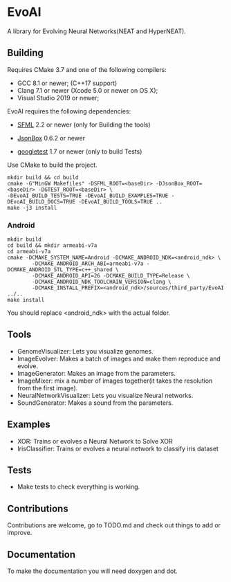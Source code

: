 # EvoAI #

A library for Evolving Neural Networks(NEAT and HyperNEAT).

## Building ##

Requires CMake 3.7 and one of the following compilers:

* GCC 8.1 or newer; (C++17 support)
* Clang 7.1 or newer (Xcode 5.0 or newer on OS X);
* Visual Studio 2019 or newer;

EvoAI requires the following dependencies:

* [SFML](http://sfml-dev.org) 2.2 or newer (only for Building the tools)

* [JsonBox](https://github.com/anhero/JsonBox) 0.6.2 or newer

* [googletest](https://github.com/google/googletest) 1.7 or newer (only to build Tests)

Use CMake to build the project.

```
mkdir build && cd build
cmake -G"MinGW Makefiles" -DSFML_ROOT=<baseDir> -DJsonBox_ROOT=<baseDir> -DGTEST_ROOT=<baseDir> \ 
-DEvoAI_BUILD_TESTS=TRUE -DEvoAI_BUILD_EXAMPLES=TRUE -DEvoAI_BUILD_DOCS=TRUE -DEvoAI_BUILD_TOOLS=TRUE ..
make -j3 install
```

### Android ###

```
mkdir build
cd build && mkdir armeabi-v7a
cd armeabi-v7a
cmake -DCMAKE_SYSTEM_NAME=Android -DCMAKE_ANDROID_NDK=<android_ndk> \
        -DCMAKE_ANDROID_ARCH_ABI=armeabi-v7a -DCMAKE_ANDROID_STL_TYPE=c++_shared \ 
        -DCMAKE_ANDROID_API=26 -DCMAKE_BUILD_TYPE=Release \
        -DCMAKE_ANDROID_NDK_TOOLCHAIN_VERSION=clang \ 
        -DCMAKE_INSTALL_PREFIX=<android_ndk>/sources/third_party/EvoAI ../..
make install
```

You should replace <android_ndk> with the actual folder.

## Tools ##

* GenomeVisualizer: Lets you visualize genomes.
* ImageEvolver: Makes a batch of images and make them reproduce and evolve.
* ImageGenerator: Makes an image from the parameters.
* ImageMixer: mix a number of images together(it takes the resolution from the first image).
* NeuralNetworkVisualizer: Lets you visualize Neural networks.
* SoundGenerator: Makes a sound from the parameters.

## Examples ##

* XOR: Trains or evolves a Neural Network to Solve XOR
* IrisClassifier: Trains or evolves a neural network to classify iris dataset

## Tests ##

* Make tests to check everything is working.

## Contributions ##

Contributions are welcome, go to TODO.md and check out things to add or improve.

## Documentation ##

To make the documentation you will need doxygen and dot.
